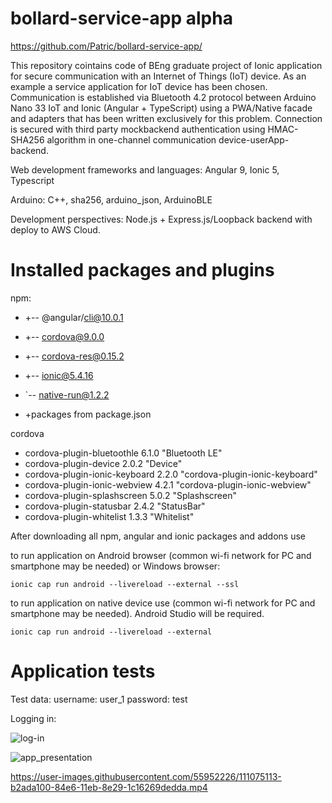 # bollard-service-app alpha

https://github.com/Patric/bollard-service-app/

This repository cointains code of BEng graduate project of Ionic application for secure communication with an Internet of Things (IoT) device. As an example a service application for IoT device has been chosen. Communication is established via Bluetooth 4.2 protocol between Arduino Nano 33 IoT and Ionic (Angular + TypeScript) using a PWA/Native facade and adapters that has been written exclusively for this problem. Connection is secured with third party mockbackend authentication using HMAC-SHA256 algorithm in one-channel communication device-userApp-backend.


Web development frameworks and languages: Angular 9, Ionic 5, Typescript

Arduino: C++, sha256, arduino_json, ArduinoBLE

Development perspectives:
Node.js + Express.js/Loopback backend with deploy to AWS Cloud.

# Installed packages and plugins

npm:
+ +-- @angular/cli@10.0.1
+ +-- cordova@9.0.0
+ +-- cordova-res@0.15.2
+ +-- ionic@5.4.16
+ `-- native-run@1.2.2

+ +packages from package.json

cordova

+ cordova-plugin-bluetoothle 6.1.0 "Bluetooth LE"
+ cordova-plugin-device 2.0.2 "Device"
+ cordova-plugin-ionic-keyboard 2.2.0 "cordova-plugin-ionic-keyboard"
+ cordova-plugin-ionic-webview 4.2.1 "cordova-plugin-ionic-webview"
+ cordova-plugin-splashscreen 5.0.2 "Splashscreen"
+ cordova-plugin-statusbar 2.4.2 "StatusBar"
+ cordova-plugin-whitelist 1.3.3 "Whitelist"

After downloading all npm, angular and ionic packages and addons use

to run application on Android browser (common wi-fi network for PC and smartphone may be needed) or Windows browser:
```
ionic cap run android --livereload --external --ssl
```
to run application on native device use (common wi-fi network for PC and smartphone may be needed). Android Studio will be required.
```
ionic cap run android --livereload --external
```

# Application tests

Test data:
username: user_1 
password: test

Logging in:

![log-in](https://user-images.githubusercontent.com/55952226/111076721-c1e41d00-84ed-11eb-8aaf-e04c6e06aa93.gif)



![app_presentation](https://user-images.githubusercontent.com/55952226/111075999-b3483680-84ea-11eb-902a-d705c5d64d63.gif)


https://user-images.githubusercontent.com/55952226/111075113-b2ada100-84e6-11eb-8e29-1c16269dedda.mp4


